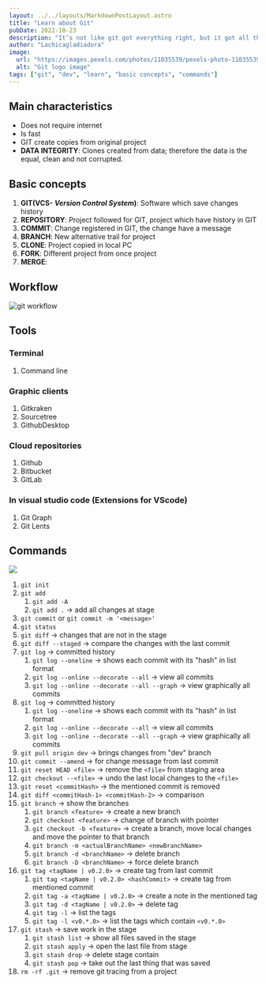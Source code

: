 ```yaml
---
layout: ../../layouts/MarkdownPostLayout.astro
title: "Learn about Git"
pubDate: 2022-10-23
description: "It’s not like git got everything right, but it got all the really basic issues right in a way that no other SCM had ever done before. -Linus Torvalds"
author: "Lachicagladiadora"
image:
  url: "https://images.pexels.com/photos/11035539/pexels-photo-11035539.jpeg?auto=compress&cs=tinysrgb&w=1260&h=750&dpr=1"
  alt: "Git logo image"
tags: ["git", "dev", "learn", "basic concepts", "commands"]
---
```


<h2 class='pt-6 pb-2 text-2xl font-bold text-first-dark dark:text-second'>Main characteristics</h2>

- Does not require internet
- Is fast
- GIT create copies from original project
- **DATA INTEGRITY**: Clones created from data; therefore the data is the equal, clean and not corrupted.

<h2 class='pt-6 pb-2 text-2xl font-bold text-first-dark dark:text-second'>Basic concepts</h2>

1. **GIT(VCS- _Version Control System_)**: Software which save changes history
2. **REPOSITORY**: Project followed for GIT, project which have history in GIT
3. **COMMIT**: Change registered in GIT, the change have a message
4. **BRANCH**: New alternative trail for project
5. **CLONE**: Project copied in local PC
6. **FORK**: Different project from once project
7. **MERGE**:

<h2 class='pt-6 pb-2 text-2xl font-bold text-first-dark dark:text-second'>Workflow</h2>

<img src='/workflow.png' alt='git workflow'>

<h2 class='pt-6 pb-2 text-2xl font-bold text-first-dark dark:text-second'>Tools</h2>

<h3 class='pt-6 pb-2 text-2xl text-first-dark dark:text-second'>Terminal</h3>
<ol class='list-inside list-disc'>
	<li>Command line</li>
	</ol>
<h3 class='pt-6 pb-2 text-xl text-first-dark dark:text-second'>Graphic clients</h3>
  <ol class='list-inside list-disc'>
	<li>Gitkraken</li>
  <li>Sourcetree</li>
  <li>GithubDesktop</li>
	</ol>
<h3 class='pt-6 pb-2 text-xl text-first-dark dark:text-second'>Cloud repositories</h3>
	 <ol class='list-inside list-disc'>
	<li>Github</li>
  <li>Bitbucket</li>
  <li>GitLab</li>
	</ol>
<h3 class='pt-6 pb-2 text-xl text-first-dark dark:text-second'>In visual studio code (Extensions for VScode)</h3>
		 <ol class='list-inside list-disc'>
	<li>Git Graph</li>
  <li>Git Lents</li>
	</ol>

<h2 class='pt-6 pb-2 text-2xl font-bold text-first-dark dark:text-second'>Commands</h2>
<div class='w-full flex items-center justify-center'>
<img src='https://img.icons8.com/color/300/git.png'>
</div>

1. `git init`
2. `git add`
   1. `git add -A`
   2. `git add .` -> add all changes at stage
3. `git commit` or `git commit -m '<message>'`
4. `git status`
5. `git diff` -> changes that are not in the stage
6. `git diff --staged` -> compare the changes with the last commit
7. `git log` -> committed history
   1. `git log --oneline` -> shows each commit with its "hash" in list format
   2. `git log --online --decorate --all` -> view all commits
   3. `git log --online --decorate --all --graph` -> view graphically all commits
8. `git log` -> committed history
   1. `git log --oneline` -> shows each commit with its "hash" in list format
   2. `git log --online --decorate --all` -> view all commits
   3. `git log --online --decorate --all --graph` -> view graphically all commits
9. `git pull origin dev` -> brings changes from "dev" branch
10. `git commit --amend` -> for change message from last commit
11. `git reset HEAD <file>` -> remove the `<file>` from staging area
12. `git checkout --<file>` -> undo the last local changes to the `<file>`
13. `git reset <commitHash>` -> the mentioned commit is removed
14. `git diff <commitHash-1> <commitHash-2>` -> comparison
15. `git branch` -> show the branches
    1. `git branch <feature>` -> create a new branch
    2. `git checkout <feature>` -> change of branch with pointer
    3. `git checkout -b <feature>` -> create a branch, move local changes and move the pointer to that branch
    4. `git branch -m <actualBranchName> <newBranchName>`
    5. `git branch -d <branchName>` -> delete branch
    6. `git branch -D <branchName>` -> force delete branch
16. `git tag <tagName | v0.2.0>` -> create tag from last commit
    1. `git tag <tagName | v0.2.0> <hashCommit>` -> create tag from mentioned commit
    2. `git tag -a <tagName | v0.2.0>` -> create a note in the mentioned tag
    3. `git tag -d <tagName | v0.2.0>` -> delete tag
    4. `git tag -l` -> list the tags
    5. `git tag -l <v0.*.0>` -> list the tags which contain `<v0.*.0>`
17. `git stash` -> save work in the stage
    1. `git stash list` -> show all files saved in the stage
    2. `git stash apply` -> open the last file from stage
    3. `git stash drop` -> delete stage contain
    4. `git stash pop` -> take out the last thing that was saved
18. `rm -rf .git` -> remove git tracing from a project
